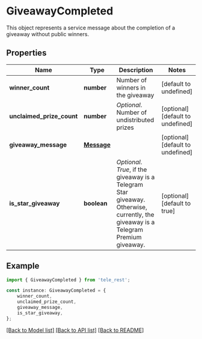 # GiveawayCompleted

This object represents a service message about the completion of a giveaway without public winners.

## Properties

Name | Type | Description | Notes
------------ | ------------- | ------------- | -------------
**winner_count** | **number** | Number of winners in the giveaway | [default to undefined]
**unclaimed_prize_count** | **number** | *Optional*. Number of undistributed prizes | [optional] [default to undefined]
**giveaway_message** | [**Message**](Message.md) |  | [optional] [default to undefined]
**is_star_giveaway** | **boolean** | *Optional*. *True*, if the giveaway is a Telegram Star giveaway. Otherwise, currently, the giveaway is a Telegram Premium giveaway. | [optional] [default to true]

## Example

```typescript
import { GiveawayCompleted } from 'tele_rest';

const instance: GiveawayCompleted = {
    winner_count,
    unclaimed_prize_count,
    giveaway_message,
    is_star_giveaway,
};
```

[[Back to Model list]](../README.md#documentation-for-models) [[Back to API list]](../README.md#documentation-for-api-endpoints) [[Back to README]](../README.md)
